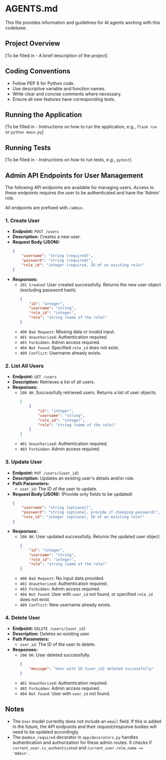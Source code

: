 # AGENTS.md

This file provides information and guidelines for AI agents working with this codebase.

## Project Overview

[To be filled in - A brief description of the project]

## Coding Conventions

*   Follow PEP 8 for Python code.
*   Use descriptive variable and function names.
*   Write clear and concise comments where necessary.
*   Ensure all new features have corresponding tests.

## Running the Application

[To be filled in - Instructions on how to run the application, e.g., `flask run` or `python main.py`]

## Running Tests

[To be filled in - Instructions on how to run tests, e.g., `pytest`]

## Admin API Endpoints for User Management

The following API endpoints are available for managing users. Access to these endpoints requires the user to be authenticated and have the 'Admin' role.

All endpoints are prefixed with `/admin`.

### 1. Create User

*   **Endpoint:** `POST /users`
*   **Description:** Creates a new user.
*   **Request Body (JSON):**
    ```json
    {
        "username": "string (required)",
        "password": "string (required)",
        "role_id": "integer (required, ID of an existing role)"
    }
    ```
*   **Responses:**
    *   `201 Created`: User created successfully. Returns the new user object (excluding password hash).
        ```json
        {
            "id": "integer",
            "username": "string",
            "role_id": "integer",
            "role": "string (name of the role)"
        }
        ```
    *   `400 Bad Request`: Missing data or invalid input.
    *   `401 Unauthorized`: Authentication required.
    *   `403 Forbidden`: Admin access required.
    *   `404 Not Found`: Specified `role_id` does not exist.
    *   `409 Conflict`: Username already exists.

### 2. List All Users

*   **Endpoint:** `GET /users`
*   **Description:** Retrieves a list of all users.
*   **Responses:**
    *   `200 OK`: Successfully retrieved users. Returns a list of user objects.
        ```json
        [
            {
                "id": "integer",
                "username": "string",
                "role_id": "integer",
                "role": "string (name of the role)"
            }
        ]
        ```
    *   `401 Unauthorized`: Authentication required.
    *   `403 Forbidden`: Admin access required.

### 3. Update User

*   **Endpoint:** `PUT /users/{user_id}`
*   **Description:** Updates an existing user's details and/or role.
*   **Path Parameters:**
    *   `user_id`: The ID of the user to update.
*   **Request Body (JSON):** (Provide only fields to be updated)
    ```json
    {
        "username": "string (optional)",
        "password": "string (optional, provide if changing password)",
        "role_id": "integer (optional, ID of an existing role)"
    }
    ```
*   **Responses:**
    *   `200 OK`: User updated successfully. Returns the updated user object.
        ```json
        {
            "id": "integer",
            "username": "string",
            "role_id": "integer",
            "role": "string (name of the role)"
        }
        ```
    *   `400 Bad Request`: No input data provided.
    *   `401 Unauthorized`: Authentication required.
    *   `403 Forbidden`: Admin access required.
    *   `404 Not Found`: User with `user_id` not found, or specified `role_id` does not exist.
    *   `409 Conflict`: New username already exists.

### 4. Delete User

*   **Endpoint:** `DELETE /users/{user_id}`
*   **Description:** Deletes an existing user.
*   **Path Parameters:**
    *   `user_id`: The ID of the user to delete.
*   **Responses:**
    *   `200 OK`: User deleted successfully.
        ```json
        {
            "message": "User with ID {user_id} deleted successfully"
        }
        ```
    *   `401 Unauthorized`: Authentication required.
    *   `403 Forbidden`: Admin access required.
    *   `404 Not Found`: User with `user_id` not found.

## Notes

*   The `User` model currently does not include an `email` field. If this is added in the future, the API endpoints and their request/response bodies will need to be updated accordingly.
*   The `@admin_required` decorator in `app/decorators.py` handles authentication and authorization for these admin routes. It checks if `current_user.is_authenticated` and `current_user.role.name == 'Admin'`.
```
